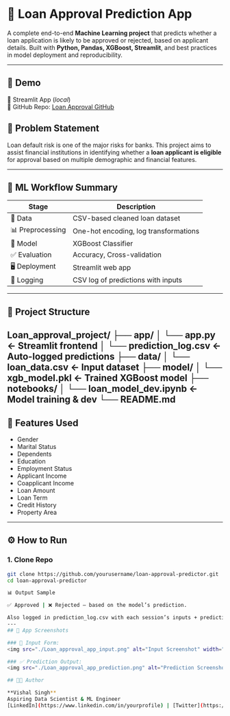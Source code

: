 # 🏦 Loan Approval Prediction App

A complete end-to-end **Machine Learning project** that predicts whether a loan application is likely to be approved or rejected, based on applicant details. Built with **Python, Pandas, XGBoost, Streamlit**, and best practices in model deployment and reproducibility.

---

## 🚀 Demo

📍 Streamlit App (_local_)  
📍 GitHub Repo: [Loan Approval GitHub](https://github.com/vishalxai/loan_approval_ml_app)

## 📌 Problem Statement

Loan default risk is one of the major risks for banks. This project aims to assist financial institutions in identifying whether a **loan applicant is eligible** for approval based on multiple demographic and financial features.

---

## 🧠 ML Workflow Summary

| Stage | Description |
|-------|-------------|
| 📂 Data | CSV-based cleaned loan dataset |
| 📊 Preprocessing | One-hot encoding, log transformations |
| 🤖 Model | XGBoost Classifier |
| ✅ Evaluation | Accuracy, Cross-validation |
| 🖥️ Deployment | Streamlit web app |
| 🧾 Logging | CSV log of predictions with inputs |

---

## 📁 Project Structure
Loan_approval_project/
├── app/
│   └── app.py                  ← Streamlit frontend
│   └── prediction_log.csv      ← Auto-logged predictions
├── data/
│   └── loan_data.csv           ← Input dataset
├── model/
│   └── xgb_model.pkl           ← Trained XGBoost model
├── notebooks/
│   └── loan_model_dev.ipynb    ← Model training & dev
└── README.md
---

## 🧪 Features Used

- Gender
- Marital Status
- Dependents
- Education
- Employment Status
- Applicant Income
- Coapplicant Income
- Loan Amount
- Loan Term
- Credit History
- Property Area

---

## ⚙️ How to Run

### 1. Clone Repo

```bash
git clone https://github.com/yourusername/loan-approval-predictor.git
cd loan-approval-predictor

📊 Output Sample

✅ Approved | ❌ Rejected — based on the model’s prediction.

Also logged in prediction_log.csv with each session’s inputs + prediction.
---
## 📸 App Screenshots

### 🧾 Input Form:
<img src="./Loan_approval_app_input.png" alt="Input Screenshot" width="600"/>

### ✅ Prediction Output:
<img src="./Loan_approval_app_prediction.png" alt="Prediction Screenshot" width="600"/>

## 👨‍💻 Author

**Vishal Singh**  
Aspiring Data Scientist & ML Engineer  
[LinkedIn](https://www.linkedin.com/in/yourprofile) | [Twitter](https://twitter.com/yourhandle) | [GitHub](https://github.com/yourusername)
